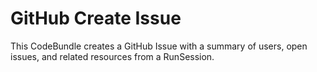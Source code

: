 # GitHub Create Issue
This CodeBundle creates a GitHub Issue with a summary of users, open issues, and related resources from a RunSession. 